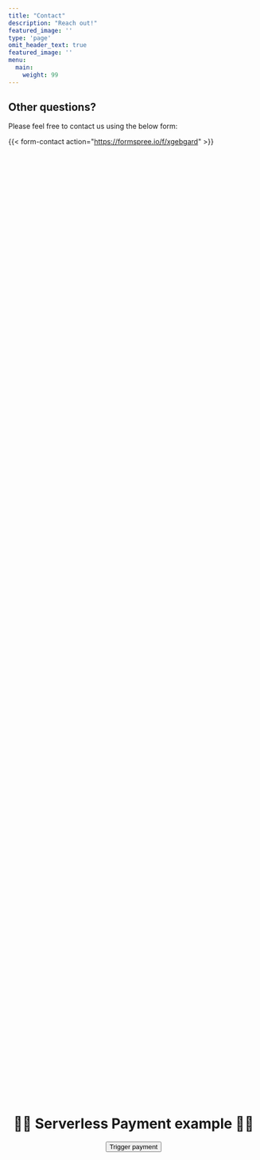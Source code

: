 ```yaml
---
title: "Contact"
description: "Reach out!"
featured_image: ''
type: 'page'
omit_header_text: true
featured_image: ''
menu:
  main:
    weight: 99
---
```


## Other questions?

Please feel free to contact us using the below form:

{{< form-contact action="https://formspree.io/f/xgebgard" >}}


<div
      style="
        height: 100%;
        display: flex;
        flex-direction: column;
        justify-content: center;
        align-items: center;
      "
    >
      <h1 style="text-align: center">💸💸 Serverless Payment example 💸💸</h1>
      <button id="checkout-button">Trigger payment</button>
      <script type="text/javascript">
        // Create an instance of the Stripe object with your publishable API key
        var stripe = Stripe(
          "pk_test_51IMfMQDCdPpxKeemxC3ObfzgTtts1mw0qf2FXUqDrIjkzdlLZRGAY2oZX4kgmDO5w1n1l5glu1TfmsNfyivrajnU00BeaDUr9u"
        );
        var checkoutButton = document.getElementById("checkout-button");

        checkoutButton.addEventListener("click", function () {
          // Create a new Checkout Session using the server-side endpoint you
          // created in step 3.
          fetch("/api/stripe", {
            method: "POST",
          })
            .then(function (response) {
              return response.json();
            })
            .then(function (session) {
              return stripe.redirectToCheckout({ sessionId: session.id });
            })
            .then(function (result) {
              // If `redirectToCheckout` fails due to a browser or network
              // error, you should display the localized error message to your
              // customer using `error.message`.
              if (result.error) {
                alert(result.error.message);
              }
            })
            .catch(function (error) {
              console.error("Error:", error);
            });
        });
      </script>
    </div>